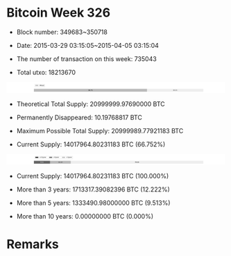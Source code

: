 # Bitcoin Week 326

- Block number: 349683~350718

- Date: 2015-03-29 03:15:05~2015-04-05 03:15:04

- The number of transaction on this week: 735043

- Total utxo: 18213670

![](../images/mined_week326.png)

- Theoretical Total Supply: 20999999.97690000 BTC

- Permanently Disappeared: 10.19768817 BTC

- Maximum Possible Total Supply: 20999989.77921183 BTC

- Current Supply: 14017964.80231183 BTC (66.752%)

![](../images/year_week326.png)


- Current Supply: 14017964.80231183 BTC (100.000%)

- More than 3 years: 1713317.39082396 BTC (12.222%)

- More than 5 years: 1333490.98000000 BTC (9.513%)

- More than 10 years: 0.00000000 BTC (0.000%)

# Remarks

